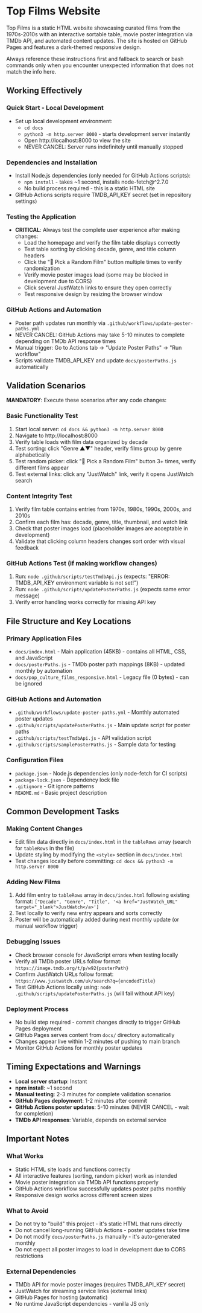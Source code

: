 # Top Films Website

Top Films is a static HTML website showcasing curated films from the 1970s-2010s with an interactive sortable table, movie poster integration via TMDb API, and automated content updates. The site is hosted on GitHub Pages and features a dark-themed responsive design.

Always reference these instructions first and fallback to search or bash commands only when you encounter unexpected information that does not match the info here.

## Working Effectively

### Quick Start - Local Development
- Set up local development environment:
  - `cd docs`
  - `python3 -m http.server 8000` - starts development server instantly
  - Open http://localhost:8000 to view the site
  - NEVER CANCEL: Server runs indefinitely until manually stopped

### Dependencies and Installation  
- Install Node.js dependencies (only needed for GitHub Actions scripts):
  - `npm install` - takes ~1 second, installs node-fetch@^2.7.0
  - No build process required - this is a static HTML site
- GitHub Actions scripts require TMDB_API_KEY secret (set in repository settings)

### Testing the Application
- **CRITICAL**: Always test the complete user experience after making changes:
  - Load the homepage and verify the film table displays correctly
  - Test table sorting by clicking decade, genre, and title column headers  
  - Click the "🎲 Pick a Random Film" button multiple times to verify randomization
  - Verify movie poster images load (some may be blocked in development due to CORS)
  - Click several JustWatch links to ensure they open correctly
  - Test responsive design by resizing the browser window

### GitHub Actions and Automation
- Poster path updates run monthly via `.github/workflows/update-poster-paths.yml`
- NEVER CANCEL: GitHub Actions may take 5-10 minutes to complete depending on TMDb API response times
- Manual trigger: Go to Actions tab → "Update Poster Paths" → "Run workflow"
- Scripts validate TMDB_API_KEY and update `docs/posterPaths.js` automatically

## Validation Scenarios

**MANDATORY**: Execute these scenarios after any code changes:

### Basic Functionality Test
1. Start local server: `cd docs && python3 -m http.server 8000`
2. Navigate to http://localhost:8000
3. Verify table loads with film data organized by decade
4. Test sorting: click "Genre ▲▼" header, verify films group by genre alphabetically
5. Test random picker: click "🎲 Pick a Random Film" button 3+ times, verify different films appear
6. Test external links: click any "JustWatch" link, verify it opens JustWatch search

### Content Integrity Test  
1. Verify film table contains entries from 1970s, 1980s, 1990s, 2000s, and 2010s
2. Confirm each film has: decade, genre, title, thumbnail, and watch link
3. Check that poster images load (placeholder images are acceptable in development)
4. Validate that clicking column headers changes sort order with visual feedback

### GitHub Actions Test (if making workflow changes)
1. Run: `node .github/scripts/testTmdbApi.js` (expects: "ERROR: TMDB_API_KEY environment variable is not set!")
2. Run: `node .github/scripts/updatePosterPaths.js` (expects same error message)
3. Verify error handling works correctly for missing API key

## File Structure and Key Locations

### Primary Application Files
- `docs/index.html` - Main application (45KB) - contains all HTML, CSS, and JavaScript
- `docs/posterPaths.js` - TMDb poster path mappings (8KB) - updated monthly by automation
- `docs/pop_culture_films_responsive.html` - Legacy file (0 bytes) - can be ignored

### GitHub Actions and Automation
- `.github/workflows/update-poster-paths.yml` - Monthly automated poster updates
- `.github/scripts/updatePosterPaths.js` - Main update script for poster paths
- `.github/scripts/testTmdbApi.js` - API validation script  
- `.github/scripts/samplePosterPaths.js` - Sample data for testing

### Configuration Files
- `package.json` - Node.js dependencies (only node-fetch for CI scripts)
- `package-lock.json` - Dependency lock file
- `.gitignore` - Git ignore patterns
- `README.md` - Basic project description

## Common Development Tasks

### Making Content Changes
- Edit film data directly in `docs/index.html` in the `tableRows` array (search for `tableRows` in the file)
- Update styling by modifying the `<style>` section in `docs/index.html`
- Test changes locally before committing: `cd docs && python3 -m http.server 8000`

### Adding New Films
1. Add film entry to `tableRows` array in `docs/index.html` following existing format:
   `["Decade", "Genre", "Title", '<a href="JustWatch_URL" target="_blank">JustWatch</a>']`
2. Test locally to verify new entry appears and sorts correctly
3. Poster will be automatically added during next monthly update (or manual workflow trigger)

### Debugging Issues
- Check browser console for JavaScript errors when testing locally
- Verify all TMDb poster URLs follow format: `https://image.tmdb.org/t/p/w92{posterPath}`
- Confirm JustWatch URLs follow format: `https://www.justwatch.com/uk/search?q={encodedTitle}`
- Test GitHub Actions locally using: `node .github/scripts/updatePosterPaths.js` (will fail without API key)

### Deployment Process
- No build step required - commit changes directly to trigger GitHub Pages deployment
- GitHub Pages serves content from `docs/` directory automatically
- Changes appear live within 1-2 minutes of pushing to main branch
- Monitor GitHub Actions for monthly poster updates

## Timing Expectations and Warnings

- **Local server startup**: Instant
- **npm install**: ~1 second  
- **Manual testing**: 2-3 minutes for complete validation scenarios
- **GitHub Pages deployment**: 1-2 minutes after commit
- **GitHub Actions poster updates**: 5-10 minutes (NEVER CANCEL - wait for completion)
- **TMDb API responses**: Variable, depends on external service

## Important Notes

### What Works
- Static HTML site loads and functions correctly
- All interactive features (sorting, random picker) work as intended
- Movie poster integration via TMDb API functions properly
- GitHub Actions workflow successfully updates poster paths monthly
- Responsive design works across different screen sizes

### What to Avoid
- Do not try to "build" this project - it's static HTML that runs directly
- Do not cancel long-running GitHub Actions - poster updates take time
- Do not modify `docs/posterPaths.js` manually - it's auto-generated monthly
- Do not expect all poster images to load in development due to CORS restrictions

### External Dependencies
- TMDb API for movie poster images (requires TMDB_API_KEY secret)
- JustWatch for streaming service links (external links)
- GitHub Pages for hosting (automatic)
- No runtime JavaScript dependencies - vanilla JS only